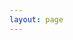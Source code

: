 ```yaml
---
layout: page
---
```

<script setup>
import {
  VPTeamPage,
  VPTeamPageTitle,
  VPTeamMembers,
  VPTeamPageSection
} from 'vitepress/theme'

const hqLeaders = [
  { avatar: '/about/hq/2024/茂桑.jpeg', name: '茂桑', title: '社长' },
  { avatar: '/about/hq/2024/纱月Satsuki.jpeg', name: '纱月Satsuki', title: '指导老师' },
];

const vaMembers = [
  { avatar: '/about/hq/2024/-QuQ-.jpeg', name: '-QuQ-', title: '部长', links: [ { icon: 'github', link: 'https://github.com/shenxianovo' } ] },
  { avatar: '/about/hq/2024/西加尔.jpeg', name: '西加尔', title: '歌姬组组长' },
  { avatar: '/about/hq/2024/scapino.jpeg', name: 'scapino', title: '配音组组长' },
];

const bandMembers = [
  { avatar: '/about/hq/2024/灰灰.jpeg', name: '灰灰', title: '团长' },
];

const darkMembers = [
  { avatar: '/about/hq/2024/storm.jpeg', name: 'storm', title: '部长' },
  { avatar: '/about/hq/2024/wweiyi.jpeg', name: 'wweiyi', title: '外联组组长' },
  { avatar: '/about/hq/2024/风又千夜.jpeg', name: '风又千夜', title: '秘书组组长' },
];

const cosMembers = [
  { avatar: '/about/hq/2024/yy.png', name: 'YY', title: '部长' },
  { avatar: '/about/hq/2024/埃兰伊亚-Elenia.jpeg', name: '埃兰伊亚-Elenia', title: '副部长' },
];

const editMembers = [
  { avatar: '/about/hq/2024/树枝.jpeg', name: '树枝', title: '部长' },
  { avatar: '/about/hq/2024/丝瓜炖汤.jpeg', name: '丝瓜炖汤', title: '美编' },
];

const vupMembers = [
  { avatar: '/about/hq/avatar.png', name: '阳', title: '夏樱组组长' },
];

const wotaMembers = [
  { avatar: '/about/hq/2024/悠梦.jpeg', name: '悠梦', title: '部长' },
];
</script>

<VPTeamPage>
  <VPTeamPageTitle>
    <template #title>2024HQ</template>
    <template #lead>2024.6-2025.6</template>
  </VPTeamPageTitle>
  <VPTeamMembers size="small" :members="hqLeaders" />

  <VPTeamPageSection>
    <template #title>演音部</template>
    <template #members>
      <VPTeamMembers size="small" :members="vaMembers" />
    </template>
  </VPTeamPageSection>

  <VPTeamPageSection>
    <template #title>夏樱乐团</template>
    <template #members>
      <VPTeamMembers size="small" :members="bandMembers" />
    </template>
  </VPTeamPageSection>

  <VPTeamPageSection>
    <template #title>暗部</template>
    <template #members>
      <VPTeamMembers size="small" :members="darkMembers" />
    </template>
  </VPTeamPageSection>

  <VPTeamPageSection>
    <template #title>cos部</template>
    <template #members>
      <VPTeamMembers size="small" :members="cosMembers" />
    </template>
  </VPTeamPageSection>

  <VPTeamPageSection>
    <template #title>编辑部</template>
    <template #members>
      <VPTeamMembers size="small" :members="editMembers" />
    </template>
  </VPTeamPageSection>

  <VPTeamPageSection>
    <template #title>wota艺部</template>
    <template #members>
      <VPTeamMembers size="small" :members="wotaMembers" />
    </template>
  </VPTeamPageSection>

  <VPTeamPageSection>
    <template #title>夏樱组</template>
    <template #members>
      <VPTeamMembers size="small" :members="vupMembers" />
    </template>
  </VPTeamPageSection>
</VPTeamPage>